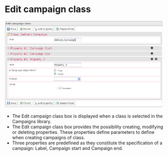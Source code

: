 <!--
parent:
    title: Deliveries
author:
    - 'Jérôme Bogaerts'
created_at: '2012-03-29 15:44:10'
updated_at: '2013-03-13 14:11:29'
tags:
    - Deliveries
-->

Edit campaign class
===================

![](../resources/campaigns-editclass.png)

-   The Edit campaign class box is displayed when a class is selected in the Campaigns library.
-   The Edit campaign class box provides the possibility creating, modifying or deleting properties. These properties define parameters to define when creating campaigns of class.
-   Three properties are predefined as they constitute the specification of a campaign: Label, Campaign start and Campaign end.

